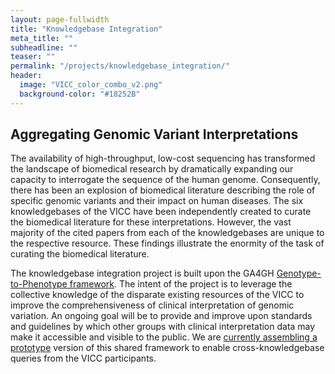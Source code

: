 ```yaml
---
layout: page-fullwidth
title: "Knowledgebase Integration"
meta_title: ""
subheadline: ""
teaser: ""
permalink: "/projects/knowledgebase_integration/"
header:
  image: "VICC_color_combo_v2.png"
  background-color: "#18252B"
---
```


## Aggregating Genomic Variant Interpretations
The availability of high-throughput, low-cost sequencing has transformed the landscape of biomedical research by dramatically expanding our capacity to interrogate the sequence of the human genome. Consequently, there has been an explosion of biomedical literature describing the role of specific genomic variants and their impact on human diseases.
The six knowledgebases of the VICC have been independently created to curate the biomedical literature for these interpretations. However, the vast majority of the cited papers from each of the knowledgebases are unique to the respective resource. These findings illustrate the enormity of the task of curating the biomedical literature.

The knowledgebase integration project is built upon the GA4GH [Genotype-to-Phenotype framework](http://ga4gh-schemas.readthedocs.io/en/latest/api/genotypephenotype.html). The intent of the project is to leverage the collective knowledge of the disparate existing resources of the VICC to improve the comprehensiveness of clinical interpretation of genomic variation. An ongoing goal will be to provide and improve upon standards and guidelines by which other groups with clinical interpretation data may make it accessible and visible to the public. We are [currently assembling a prototype](https://github.com/ohsu-comp-bio/g2p-aggregator) version of this shared framework to enable cross-knowledgebase queries from the VICC participants.
